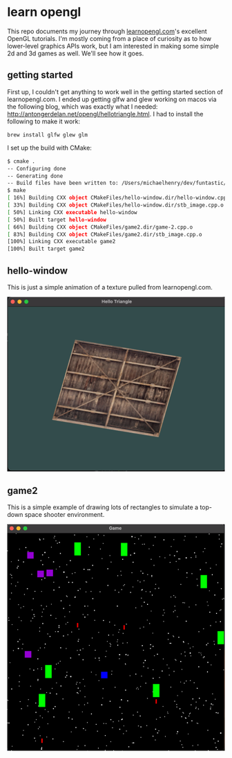 # learn opengl

This repo documents my journey through [learnopengl.com](https://learnopengl.com/)'s excellent OpenGL tutorials. I'm mostly coming from a place of curiosity as to how lower-level graphics APIs work, but I am interested in making some simple 2d and 3d games as well. We'll see how it goes.

## getting started

First up, I couldn't get anything to work well in the getting started section of learnopengl.com. I ended up getting glfw and glew working on macos via the following blog, which was exactly what I needed: http://antongerdelan.net/opengl/hellotriangle.html. I had to install the following to make it work:

```
brew install glfw glew glm
```

I set up the build with CMake:

```bash
$ cmake .
-- Configuring done
-- Generating done
-- Build files have been written to: /Users/michaelhenry/dev/funtastic/branches/learningopengl
$ make
[ 16%] Building CXX object CMakeFiles/hello-window.dir/hello-window.cpp.o
[ 33%] Building CXX object CMakeFiles/hello-window.dir/stb_image.cpp.o
[ 50%] Linking CXX executable hello-window
[ 50%] Built target hello-window
[ 66%] Building CXX object CMakeFiles/game2.dir/game-2.cpp.o
[ 83%] Building CXX object CMakeFiles/game2.dir/stb_image.cpp.o
[100%] Linking CXX executable game2
[100%] Built target game2
```

## hello-window

This is just a simple animation of a texture pulled from learnopengl.com.

![hello-window](hello-window.png)

## game2

This is a simple example of drawing lots of rectangles to simulate a top-down space shooter environment.

![game2](game2.png)




